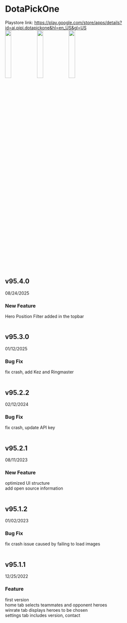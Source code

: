 # DotaPickOne
Playstore link:
https://play.google.com/store/apps/details?id=ai.pipi.dotapickone&hl=en_US&gl=US  
<img src="https://user-images.githubusercontent.com/93173042/210665112-569a0c74-a5d8-4178-8ff8-f7cd68d37321.jpg" width=20% height=20%>
<img src="https://user-images.githubusercontent.com/93173042/210665469-365dd7da-eade-490a-bf27-6553df7a0186.jpg" width=20% height=20%>
<img src="https://user-images.githubusercontent.com/93173042/210665511-bc181d82-fe9e-48bc-ba78-61f0e1980876.jpg" width=20% height=20%>

## v95.4.0<br>
08/24/2025<br>
### New Feature<br>
Hero Position Filter added in the topbar<br>
<br>
## v95.3.0<br>
01/12/2025<br>
### Bug Fix<br>
fix crash, add Kez and Ringmaster<br>
<br>
## v95.2.2<br>
02/12/2024<br>
### Bug Fix<br>
fix crash, update API key<br>
<br>
## v95.2.1<br>
08/11/2023<br>
### New Feature<br>
optimized UI structure<br>
add open source information<br>
<br>
## v95.1.2<br>
01/02/2023<br>
### Bug Fix<br>
fix crash issue caused by failing to load images<br>
<br>
## v95.1.1<br>
12/25/2022<br>
### Feature<br>
first version<br>
home tab selects teammates and opponent heroes<br>
winrate tab displays heroes to be chosen<br>
settings tab includes version, contact<br>
